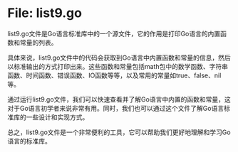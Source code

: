 # File: list9.go

list9.go文件是Go语言标准库中的一个源文件，它的作用是打印Go语言的内置函数和常量的列表。

具体来说，list9.go文件中的代码会获取到Go语言中内置函数和常量的信息，然后以标准输出的方式打印出来。这些函数和常量包括math包中的数学函数、字符串函数、时间函数、错误函数、IO函数等等，以及常用的常量如true、false、nil等。

通过运行list9.go文件，我们可以快速查看并了解Go语言中内置的函数和常量，这对于Go语言初学者来说非常有用。同时，我们也可以通过这个文件了解Go语言标准库的一些设计和实现方式。

总之，list9.go文件是一个非常便利的工具，它可以帮助我们更好地理解和学习Go语言的标准库。

